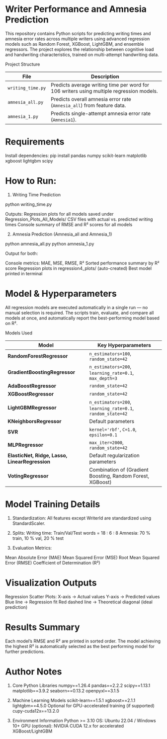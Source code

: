 # Writer Performance and Amnesia Prediction
This repository contains Python scripts for predicting writing times and amnesia error rates across multiple writers using advanced regression models such as Random Forest, XGBoost, LightGBM, and ensemble regressors. The project explores the relationship between cognitive load and handwriting characteristics, trained on multi-attempt handwriting data.

Project Structure

| File              | Description                                                                              |
| ----------------- | ---------------------------------------------------------------------------------------- |
| `writing_time.py` | Predicts average writing time per word for 106 writers using multiple regression models. |
| `amnesia_all.py`  | Predicts overall amnesia error rate (`Amnesia_all`) from feature data.                   |
| `amnesia_1.py`    | Predicts single-attempt amnesia error rate (`Amnesia1`).                                 |

# Requirements
Install dependencies:
pip install pandas numpy scikit-learn matplotlib xgboost lightgbm scipy

# How to Run:

1. Writing Time Prediction

python writing_time.py

Outputs:
Regression plots for all models saved under Regression_Plots_All_Models/
CSV files with actual vs. predicted writing times
Console summary of RMSE and R² scores for all models 

2. Amnesia Prediction (Amnesia_all and Amnesia_1)

python amnesia_all.py
python amnesia_1.py

Output for both:

Console metrics: MAE, MSE, RMSE, R²
Sorted performance summary by R² score
Regression plots in regression4_plots/ (auto-created)
Best model printed in terminal

# Model & Hyperparameters
All regression models are executed automatically in a single run — no manual selection is required. The scripts train, evaluate, and compare all models at once, and automatically report the best-performing model based on R².

Models Used 

| Model                                          | Key Hyperparameters                                        |
| ---------------------------------------------- | ---------------------------------------------------------- |
| **RandomForestRegressor**                      | `n_estimators=100`, `random_state=42`                      |
| **GradientBoostingRegressor**                  | `n_estimators=200`, `learning_rate=0.1`, `max_depth=3`     |
| **AdaBoostRegressor**                          | `random_state=42`                                          |
| **XGBoostRegressor**                           | `random_state=42`                                          |
| **LightGBMRegressor**                          | `n_estimators=200`, `learning_rate=0.1`, `random_state=42` |
| **KNeighborsRegressor**                        | Default parameters                                         |
| **SVR**                                        | `kernel='rbf'`, `C=1.0`, `epsilon=0.1`                     |
| **MLPRegressor**                               | `max_iter=2000`, `random_state=42`                         |
| **ElasticNet, Ridge, Lasso, LinearRegression** | Default regularization parameters                          |
| **VotingRegressor**                            | Combination of (Gradient Boosting, Random Forest, XGBoost) |

# Model Training Details
1. Standardization: All features except WriterId are standardized using StandardScaler.

2. Splits:
Writing time: Train/Val/Test words = 18 : 6 : 8
Amnesia: 70 % train, 10 % val, 20 % test

3. Evaluation Metrics:

Mean Absolute Error (MAE)
Mean Squared Error (MSE)
Root Mean Squared Error (RMSE)
Coefficient of Determination (R²)

# Visualization Outputs
Regression Scatter Plots:
X-axis → Actual values
Y-axis → Predicted values
Blue line → Regression fit
Red dashed line → Theoretical diagonal (ideal prediction)

# Results Summary
Each model’s RMSE and R² are printed in sorted order.
The model achieving the highest R² is automatically selected as the best performing model for further predictions.

# Author Notes
1. Core Python Libraries
numpy==1.26.4
pandas==2.2.2
scipy==1.13.1
matplotlib==3.9.2
seaborn==0.13.2
openpyxl==3.1.5

2. Machine Learning Models
scikit-learn==1.5.1
xgboost==2.1.1
lightgbm==4.5.0
Optional for GPU-accelerated training (if supported)
cupy-cuda12x==13.2.0

3. Environment Information
Python >= 3.10
OS: Ubuntu 22.04 / Windows 10+
GPU (optional): NVIDIA CUDA 12.x for accelerated XGBoost/LightGBM
